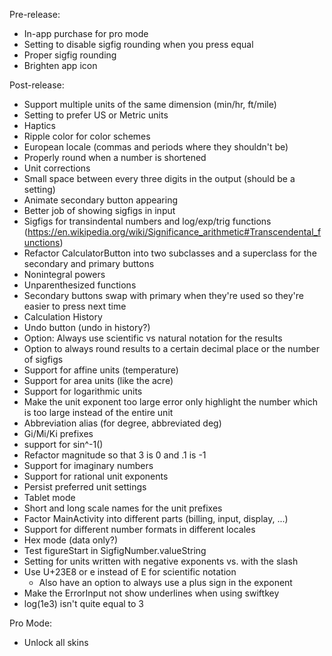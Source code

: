 Pre-release:
- In-app purchase for pro mode
- Setting to disable sigfig rounding when you press equal
- Proper sigfig rounding
- Brighten app icon

Post-release:
- Support multiple units of the same dimension (min/hr, ft/mile)
- Setting to prefer US or Metric units
- Haptics
- Ripple color for color schemes
- European locale (commas and periods where they shouldn't be)
- Properly round when a number is shortened
- Unit corrections
- Small space between every three digits in the output (should be a setting)
- Animate secondary button appearing
- Better job of showing sigfigs in input
- Sigfigs for transindental numbers and log/exp/trig functions (https://en.wikipedia.org/wiki/Significance_arithmetic#Transcendental_functions)
- Refactor CalculatorButton into two subclasses and a superclass for the secondary and primary buttons
- Nonintegral powers
- Unparenthesized functions
- Secondary buttons swap with primary when they're used so they're easier to press next time
- Calculation History
- Undo button (undo in history?)
- Option: Always use scientific vs natural notation for the results
- Option to always round results to a certain decimal place or the number of sigfigs
- Support for affine units (temperature)
- Support for area units (like the acre)
- Support for logarithmic units
- Make the unit exponent too large error only highlight the number which is too large instead of the entire unit
- Abbreviation alias (for degree, abbreviated deg)
- Gi/Mi/Ki prefixes
- support for sin^-1()
- Refactor magnitude so that 3 is 0 and .1 is -1
- Support for imaginary numbers
- Support for rational unit exponents
- Persist preferred unit settings
- Tablet mode
- Short and long scale names for the unit prefixes
- Factor MainActivity into different parts (billing, input, display, ...)
- Support for different number formats in different locales
- Hex mode (data only?)
- Test figureStart in SigfigNumber.valueString
- Setting for units written with negative exponents vs. with the slash
- Use U+23E8 or e instead of E for scientific notation
  + Also have an option to always use a plus sign in the exponent
- Make the ErrorInput not show underlines when using swiftkey
- log(1e3) isn't quite equal to 3

Pro Mode:
- Unlock all skins